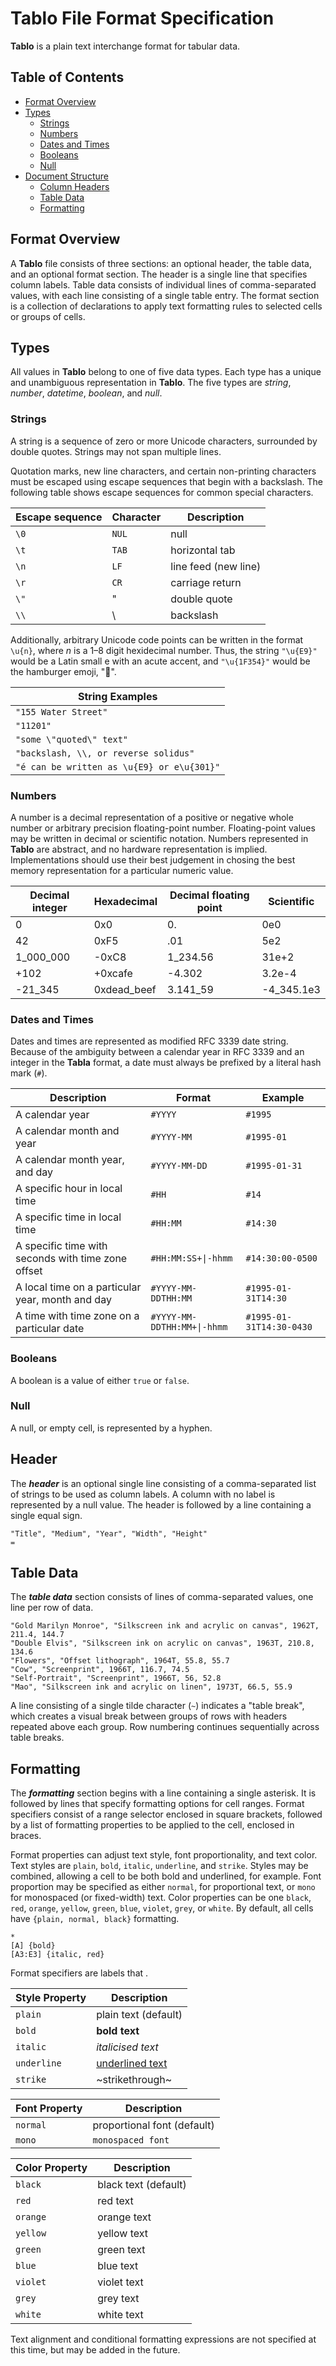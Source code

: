 # Tablo File Format Specification

__Tablo__ is a plain text interchange format for tabular data.

## Table of Contents

- [Format Overview](#format-overview)
- [Types](#types)
    - [Strings](#strings)
    - [Numbers](#numbers)
    - [Dates and Times](#dates-and-times)
    - [Booleans](#booleans)
    - [Null](#null)
- [Document Structure](#document-structure)
    - [Column Headers](#column-headers)
    - [Table Data](#table-data)
    - [Formatting](#formatting)

## Format Overview

A __Tablo__ file consists of three sections: an optional header, the table data, and an optional format section. The header is a single line that specifies column labels. Table data consists of individual lines of comma-separated values, with each line consisting of a single table entry. The format section is a collection of declarations to apply text formatting rules to selected cells or groups of cells.

## Types

All values in __Tablo__ belong to one of five data types. Each type has a unique and unambiguous representation in __Tablo__. The five types are *string*, *number*, *datetime*, *boolean*, and *null*. 

### Strings

A string is a sequence of zero or more Unicode characters, surrounded by double quotes. Strings may not span multiple lines.

Quotation marks, new line characters, and certain non-printing characters must be escaped using escape sequences that begin with a backslash. The following table shows escape sequences for common special characters.

| Escape sequence | Character | Description          |
|-----------------|-----------|----------------------|
| `\0`            | `NUL`     | null                 |
| `\t`            | `TAB`     | horizontal tab       |
| `\n`            | `LF`      | line feed (new line) |
| `\r`            | `CR`      | carriage return      |
| `\"`            | "         | double quote         |
| `\\`            | \\        | backslash            |

Additionally, arbitrary Unicode code points can be written in the format `\u{n}`, where *n* is a 1–8 digit hexidecimal number. Thus, the string `"\u{E9}"` would be a Latin small e with an acute accent, and `"\u{1F354}"` would be the hamburger emoji, "🍔".

| String Examples                            |
|--------------------------------------------|
| `"155 Water Street"`                       |
| `"11201"`                                  |
| `"some \"quoted\" text"`                   |
| `"backslash, \\, or reverse solidus"`      |
| `"é can be written as \u{E9} or e\u{301}"` |

### Numbers

A number is a decimal representation of a positive or negative whole number or arbitrary precision floating-point number. Floating-point values may be written in decimal or scientific notation. Numbers represented in __Tablo__ are abstract, and no hardware representation is implied. Implementations should use their best judgement in chosing the best memory representation for a particular numeric value.

| Decimal integer | Hexadecimal | Decimal floating point | Scientific |
|-----------------|-------------|------------------------|------------|
| 0               | 0x0         | 0.                     | 0e0        |
| 42              | 0xF5        | .01                    | 5e2        |
| 1_000_000       | -0xC8       | 1_234.56               | 31e+2      |
| +102            | +0xcafe     | -4.302                 | 3.2e-4     |
| -21_345         | 0xdead_beef | 3.141_59               | -4_345.1e3 |

### Dates and Times

Dates and times are represented as modified RFC 3339 date string. Because of the ambiguity between a calendar year in RFC 3339 and an integer in the __Tabla__ format, a date must always be prefixed by a literal hash mark (`#`).

| Description                                        | Format                      | Example                  |
|----------------------------------------------------|-----------------------------|--------------------------|
| A calendar year                                    | `#YYYY`                     | `#1995`                  |
| A calendar month and year                          | `#YYYY-MM`                  | `#1995-01`               |
| A calendar month year, and day                     | `#YYYY-MM-DD`               | `#1995-01-31`            |
| A specific hour in local time                      | `#HH`                       | `#14`                    |
| A specific time in local time                      | `#HH:MM`                    | `#14:30`                 |
| A specific time with seconds with time zone offset | `#HH:MM:SS+\|-hhmm`         | `#14:30:00-0500`         |
| A local time on a particular year, month and day   | `#YYYY-MM-DDTHH:MM`         | `#1995-01-31T14:30`      |
| A time with time zone on a particular date         | `#YYYY-MM-DDTHH:MM+\|-hhmm` | `#1995-01-31T14:30-0430` |

### Booleans

A boolean is a value of either `true` or `false`.

### Null

A null, or empty cell, is represented by a hyphen.

## Header

The __*header*__ is an optional single line consisting of a comma-separated list of strings to be used as column labels. A column with no label is represented by a null value. The header is followed by a line containing a single equal sign.

```
"Title", "Medium", "Year", "Width", "Height"
=
```

## Table Data

The __*table data*__ section consists of lines of comma-separated values, one line per row of data.

```
"Gold Marilyn Monroe", "Silkscreen ink and acrylic on canvas", 1962T, 211.4, 144.7
"Double Elvis", "Silkscreen ink on acrylic on canvas", 1963T, 210.8, 134.6
"Flowers", "Offset lithograph", 1964T, 55.8, 55.7
"Cow", "Screenprint", 1966T, 116.7, 74.5
"Self-Portrait", "Screenprint", 1966T, 56, 52.8
"Mao", "Silkscreen ink and acrylic on linen", 1973T, 66.5, 55.9
```

A line consisting of a single tilde character (`~`) indicates a "table break", which creates a visual break between groups of rows with headers repeated above each group. Row numbering continues sequentially across table breaks.

## Formatting

The __*formatting*__ section begins with a line containing a single asterisk. It is followed by lines that specify formatting options for cell ranges. Format specifiers consist of a range selector enclosed in square brackets, followed by a list of formatting properties to be applied to the cell, enclosed in braces.

Format properties can adjust text style, font proportionality, and text color. Text styles are `plain`, `bold`, `italic`, `underline`, and `strike`. Styles may be combined, allowing a cell to be both bold and underlined, for example. Font proportion may be specified as either `normal`, for proportional text, or `mono` for monospaced (or fixed-width) text. Color properties can be one `black`, `red`, `orange`, `yellow`, `green`, `blue`, `violet`, `grey`, or `white`.  By default, all cells have `{plain, normal, black}` formatting.

```
*
[A] {bold}
[A3:E3] {italic, red}
```

Format specifiers are labels that .

| Style Property | Description                |
|----------------|----------------------------|
| `plain`        | plain text (default)       |
| `bold`         | **bold text**              |
| `italic`       | _italicised text_          |
| `underline`    | <ins>underlined text</ins> |
| `strike`       | ~strikethrough~            |

| Font Property | Description                   |
|---------------|-------------------------------|
| `normal`      | proportional font (default)   |
| `mono`        | `monospaced font`             |

| Color Property | Description          |
|----------------|----------------------|
| `black`        | black text (default) |
| `red`          | red text             |
| `orange`       | orange text          |
| `yellow`       | yellow text          |
| `green`        | green text           |
| `blue`         | blue text            |
| `violet`       | violet text          |
| `grey`         | grey text            |
| `white`        | white text           |

Text alignment and conditional formatting expressions are not specified at this time, but may be added in the future. 